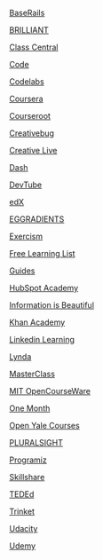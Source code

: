 <p>
<a href="https://www.baserails.com/">BaseRails</a>
</p>
<p>
<a href="https://brilliant.org/courses/?tour=true">BRILLIANT</a>
</p>
<p>
<a href="https://www.classcentral.com/report/">Class Central</a>
</p>
<p>
<a href="https://code.org/">Code</a>
</p>
<p>
<a href="https://codelabs.developers.google.com/">Codelabs</a>
</p>
<p>
<a href="https://www.coursera.org/">Coursera</a>
</p>
<p>
<a href="https://courseroot.com/courses/subjects/">Courseroot</a>
</p>
<p>
<a href="https://www.creativebug.com/">Creativebug</a>
</p>
<p>
<a href="https://www.creativelive.com/">Creative Live</a>
</p>
<p>
<a href="https://dash.generalassemb.ly/">Dash</a>
</p>
<p>
<a href="https://dev.tube/">DevTube</a>
</p>
<p>
<a href="https://www.edx.org/">edX</a>
</p>
<p>
<a href="https://www.eggradients.com/free-online-ebook">EGGRADIENTS</a>
</p>
<p>
<a href="https://exercism.io/">Exercism</a>
</p>
<p>
<a href="https://freelearninglist.org/?utm_source=brainpint&utm_medium=email&utm_campaign=building_a_serendipity_vehicle&utm_term=2020-11-03">Free Learning List</a>
</p>
<p>
<a href="https://guides.co/">Guides</a>
</p>
<p>
<a href="https://academy.hubspot.com/">HubSpot Academy</a>
</p>
<p>
<a href="https://informationisbeautiful.net/">Information is Beautiful</a>
</p>
<p>
<a href="https://www.khanacademy.org/">Khan Academy</a>
</p>
<p>
<a href="https://www.linkedin.com/learning/">Linkedin Learning</a>
</p>
<p>
<a href="https://www.lynda.com/">Lynda</a>
</p>
<p>
<a href="https://www.masterclass.com/#/">MasterClass</a>
</p>
<p>
<a href="https://ocw.mit.edu/index.htm">MIT OpenCourseWare</a>
</p>
<p>
<a href="https://onemonth.com/">One Month</a>
</p>
<p>
<a href="https://oyc.yale.edu/courses">Open Yale Courses</a>
</p>
<p>
<a href="https://www.pluralsight.com/">PLURALSIGHT</a>
</p>
<p>
<a href="https://www.programiz.com/">Programiz</a>
</p>
<p>
<a href="https://www.skillshare.com/">Skillshare</a>
</p>
<p>
<a href="https://ed.ted.com/">TEDEd</a>
</p>
<p>
<a href="https://trinket.io/">Trinket</a>
</p>
<p>
<a href="https://www.udacity.com/">Udacity</a>
</p>
<p>
<a href="https://www.udemy.com/">Udemy</a>
</p>
